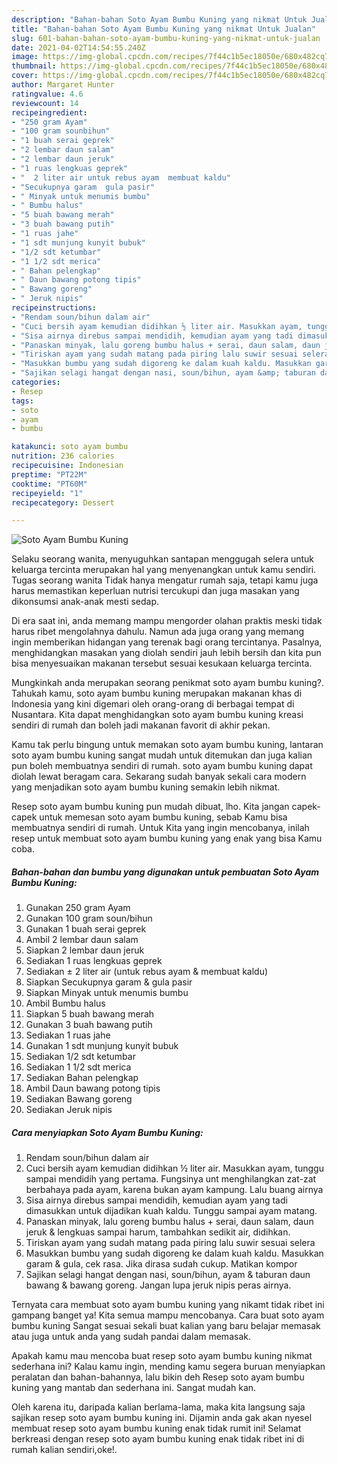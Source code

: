 ```yaml
---
description: "Bahan-bahan Soto Ayam Bumbu Kuning yang nikmat Untuk Jualan"
title: "Bahan-bahan Soto Ayam Bumbu Kuning yang nikmat Untuk Jualan"
slug: 601-bahan-bahan-soto-ayam-bumbu-kuning-yang-nikmat-untuk-jualan
date: 2021-04-02T14:54:55.240Z
image: https://img-global.cpcdn.com/recipes/7f44c1b5ec18050e/680x482cq70/soto-ayam-bumbu-kuning-foto-resep-utama.jpg
thumbnail: https://img-global.cpcdn.com/recipes/7f44c1b5ec18050e/680x482cq70/soto-ayam-bumbu-kuning-foto-resep-utama.jpg
cover: https://img-global.cpcdn.com/recipes/7f44c1b5ec18050e/680x482cq70/soto-ayam-bumbu-kuning-foto-resep-utama.jpg
author: Margaret Hunter
ratingvalue: 4.6
reviewcount: 14
recipeingredient:
- "250 gram Ayam"
- "100 gram sounbihun"
- "1 buah serai geprek"
- "2 lembar daun salam"
- "2 lembar daun jeruk"
- "1 ruas lengkuas geprek"
- "  2 liter air untuk rebus ayam  membuat kaldu"
- "Secukupnya garam  gula pasir"
- " Minyak untuk menumis bumbu"
- " Bumbu halus"
- "5 buah bawang merah"
- "3 buah bawang putih"
- "1 ruas jahe"
- "1 sdt munjung kunyit bubuk"
- "1/2 sdt ketumbar"
- "1 1/2 sdt merica"
- " Bahan pelengkap"
- " Daun bawang potong tipis"
- " Bawang goreng"
- " Jeruk nipis"
recipeinstructions:
- "Rendam soun/bihun dalam air"
- "Cuci bersih ayam kemudian didihkan ½ liter air. Masukkan ayam, tunggu sampai mendidih yang pertama. Fungsinya unt menghilangkan zat-zat berbahaya pada ayam, karena bukan ayam kampung. Lalu buang airnya"
- "Sisa airnya direbus sampai mendidih, kemudian ayam yang tadi dimasukkan untuk dijadikan kuah kaldu. Tunggu sampai ayam matang."
- "Panaskan minyak, lalu goreng bumbu halus + serai, daun salam, daun jeruk &amp; lengkuas sampai harum, tambahkan sedikit air, didihkan."
- "Tiriskan ayam yang sudah matang pada piring lalu suwir sesuai selera"
- "Masukkan bumbu yang sudah digoreng ke dalam kuah kaldu. Masukkan garam &amp; gula, cek rasa. Jika dirasa sudah cukup. Matikan kompor"
- "Sajikan selagi hangat dengan nasi, soun/bihun, ayam &amp; taburan daun bawang &amp; bawang goreng. Jangan lupa jeruk nipis peras airnya."
categories:
- Resep
tags:
- soto
- ayam
- bumbu

katakunci: soto ayam bumbu 
nutrition: 236 calories
recipecuisine: Indonesian
preptime: "PT22M"
cooktime: "PT60M"
recipeyield: "1"
recipecategory: Dessert

---
```



![Soto Ayam Bumbu Kuning](https://img-global.cpcdn.com/recipes/7f44c1b5ec18050e/680x482cq70/soto-ayam-bumbu-kuning-foto-resep-utama.jpg)

Selaku seorang wanita, menyuguhkan santapan menggugah selera untuk keluarga tercinta merupakan hal yang menyenangkan untuk kamu sendiri. Tugas seorang  wanita Tidak hanya mengatur rumah saja, tetapi kamu juga harus memastikan keperluan nutrisi tercukupi dan juga masakan yang dikonsumsi anak-anak mesti sedap.

Di era  saat ini, anda memang mampu mengorder olahan praktis meski tidak harus ribet mengolahnya dahulu. Namun ada juga orang yang memang ingin memberikan hidangan yang terenak bagi orang tercintanya. Pasalnya, menghidangkan masakan yang diolah sendiri jauh lebih bersih dan kita pun bisa menyesuaikan makanan tersebut sesuai kesukaan keluarga tercinta. 



Mungkinkah anda merupakan seorang penikmat soto ayam bumbu kuning?. Tahukah kamu, soto ayam bumbu kuning merupakan makanan khas di Indonesia yang kini digemari oleh orang-orang di berbagai tempat di Nusantara. Kita dapat menghidangkan soto ayam bumbu kuning kreasi sendiri di rumah dan boleh jadi makanan favorit di akhir pekan.

Kamu tak perlu bingung untuk memakan soto ayam bumbu kuning, lantaran soto ayam bumbu kuning sangat mudah untuk ditemukan dan juga kalian pun boleh membuatnya sendiri di rumah. soto ayam bumbu kuning dapat diolah lewat beragam cara. Sekarang sudah banyak sekali cara modern yang menjadikan soto ayam bumbu kuning semakin lebih nikmat.

Resep soto ayam bumbu kuning pun mudah dibuat, lho. Kita jangan capek-capek untuk memesan soto ayam bumbu kuning, sebab Kamu bisa membuatnya sendiri di rumah. Untuk Kita yang ingin mencobanya, inilah resep untuk membuat soto ayam bumbu kuning yang enak yang bisa Kamu coba.

<!--inarticleads1-->

##### Bahan-bahan dan bumbu yang digunakan untuk pembuatan Soto Ayam Bumbu Kuning:

1. Gunakan 250 gram Ayam
1. Gunakan 100 gram soun/bihun
1. Gunakan 1 buah serai geprek
1. Ambil 2 lembar daun salam
1. Siapkan 2 lembar daun jeruk
1. Sediakan 1 ruas lengkuas geprek
1. Sediakan  ± 2 liter air (untuk rebus ayam &amp; membuat kaldu)
1. Siapkan Secukupnya garam &amp; gula pasir
1. Siapkan  Minyak untuk menumis bumbu
1. Ambil  Bumbu halus
1. Siapkan 5 buah bawang merah
1. Gunakan 3 buah bawang putih
1. Sediakan 1 ruas jahe
1. Gunakan 1 sdt munjung kunyit bubuk
1. Sediakan 1/2 sdt ketumbar
1. Sediakan 1 1/2 sdt merica
1. Sediakan  Bahan pelengkap
1. Ambil  Daun bawang potong tipis
1. Sediakan  Bawang goreng
1. Sediakan  Jeruk nipis




<!--inarticleads2-->

##### Cara menyiapkan Soto Ayam Bumbu Kuning:

1. Rendam soun/bihun dalam air
1. Cuci bersih ayam kemudian didihkan ½ liter air. Masukkan ayam, tunggu sampai mendidih yang pertama. Fungsinya unt menghilangkan zat-zat berbahaya pada ayam, karena bukan ayam kampung. Lalu buang airnya
1. Sisa airnya direbus sampai mendidih, kemudian ayam yang tadi dimasukkan untuk dijadikan kuah kaldu. Tunggu sampai ayam matang.
1. Panaskan minyak, lalu goreng bumbu halus + serai, daun salam, daun jeruk &amp; lengkuas sampai harum, tambahkan sedikit air, didihkan.
1. Tiriskan ayam yang sudah matang pada piring lalu suwir sesuai selera
1. Masukkan bumbu yang sudah digoreng ke dalam kuah kaldu. Masukkan garam &amp; gula, cek rasa. Jika dirasa sudah cukup. Matikan kompor
1. Sajikan selagi hangat dengan nasi, soun/bihun, ayam &amp; taburan daun bawang &amp; bawang goreng. Jangan lupa jeruk nipis peras airnya.




Ternyata cara membuat soto ayam bumbu kuning yang nikamt tidak ribet ini gampang banget ya! Kita semua mampu mencobanya. Cara buat soto ayam bumbu kuning Sangat sesuai sekali buat kalian yang baru belajar memasak atau juga untuk anda yang sudah pandai dalam memasak.

Apakah kamu mau mencoba buat resep soto ayam bumbu kuning nikmat sederhana ini? Kalau kamu ingin, mending kamu segera buruan menyiapkan peralatan dan bahan-bahannya, lalu bikin deh Resep soto ayam bumbu kuning yang mantab dan sederhana ini. Sangat mudah kan. 

Oleh karena itu, daripada kalian berlama-lama, maka kita langsung saja sajikan resep soto ayam bumbu kuning ini. Dijamin anda gak akan nyesel membuat resep soto ayam bumbu kuning enak tidak rumit ini! Selamat berkreasi dengan resep soto ayam bumbu kuning enak tidak ribet ini di rumah kalian sendiri,oke!.


